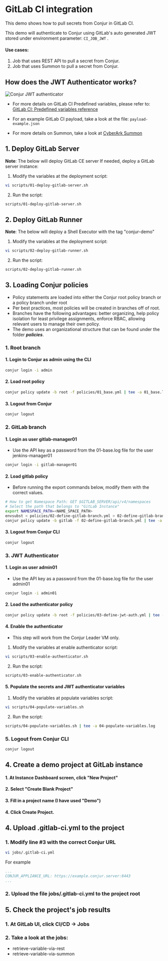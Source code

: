# GitLab CI integration
This demo shows how to pull secrets from Conjur in GitLab CI.

This demo will authenticate to Conjur using GitLab's auto generated JWT  stored under environment parameter: `CI_JOB_JWT` .

#### Use cases:
1. Job that uses REST API to pull a secret from Conjur.
2. Job that uses Summon to pull a secret from Conjur.

## How does the JWT Authenticator works?
![Conjur JWT authenticator](https://github.com/assafjh/cybr-demos/blob/main/kubernetes-jwt/jwt-authenticator.png?raw=true)
- For more details on GitLab CI Predefined variables, please refer to: [GitLab CI: Predefined variables reference](https://docs.gitlab.com/ee/ci/variables/predefined_variables.html)

- For an example GitLab CI payload, take a look at the file: `payload-example.json`

- For more details on Summon, take a look at [CyberArk Summon](https://cyberark.github.io/summon/)

## 1. Deploy GitLab Server
**Note**: The below will deploy GitLab CE server
If needed, deploy a GitLab server instance:
1. Modify the variables at the deployment script:
```bash 
vi scripts/01-deploy-gitlab-server.sh
```
2. Run the script:
```bash
scripts/01-deploy-gitlab-server.sh
```

## 2. Deploy GitLab Runner
**Note**: The below will deploy a Shell Executor with the tag "conjur-demo"
1. Modify the variables at the deployment script:
```bash 
vi scripts/02-deploy-gitlab-runner.sh
```
2. Run the script:
```bash
scripts/02-deploy-gitlab-runner.sh
```

## 3. Loading Conjur policies
- Policy statements are loaded into either the Conjur  root policy branch or a policy branch under root
- Per best practices, most policies will be created in branches off of root. 
- Branches have the following advantages: better organizing, help policy isolation for least privilege assignments, enforce RBAC, allowing relevant users to manage their own policy.
- The demo uses an organizational structure that can be found under the folder ***policies***.
### 1. Root branch
#### 1. Login to Conjur as admin using the CLI
```bash
conjur login -i admin
```
#### 2. Load root policy
```bash
conjur policy update -b root -f policies/01_base.yml | tee -a 01_base.log
```
#### 3. Logout from Conjur
```Bash
conjur logout
```
### 2. GitLab branch
#### 1. Login as user gitlab-manager01
- Use the API key as a password from the 01-base.log file for the user jenkins-manager01
```bash
conjur login -i gitlab-manager01
```
#### 2. Load gitlab policy
- Before running the export commands below, modify them with the correct values.
```bash
# How to get Namespace Path: GET $GITLAB_SERVER/api/v4/namespaces
# Select the path that belongs to "GitLab Instance"
export NAMESPACE_PATH=<NAME_SPACE_PATH>
envsubst < policies/02-define-gitlab-branch.yml > 02-define-gitlab-branch.yml
conjur policy update -b gitlab -f 02-define-gitlab-branch.yml | tee -a 02-define-gitlab-branch.log
```
#### 3. Logout from Conjur CLI
```Bash
conjur logout
```
### 3. JWT Authenticator
#### 1. Login as user admin01
 - Use the API key as a password from the 01-base.log file for the user admin01
```bash
conjur login -i admin01
```
#### 2. Load the authenticator policy
```Bash
conjur policy update -b root -f policies/03-define-jwt-auth.yml | tee -a 03-define-jwt-auth.log
```
#### 4. Enable the authenticator
- This step will work from the Conjur Leader VM only.
1. Modify the variables at enable authenticator script:
```bash 
vi scripts/03-enable-authenticator.sh
```
2. Run the script:
```bash
scripts/03-enable-authenticator.sh
```
#### 5. Populate the secrets and JWT authenticator variables
1. Modify the variables at populate variables script:
```bash 
vi scripts/04-populate-variables.sh
```
2. Run the script:
```Bash
scripts/04-populate-variables.sh | tee -a 04-populate-variables.log
```
### 5. Logout from Conjur CLI
```Bash
conjur logout
```

## 4. Create a demo project at GitLab instance
#### 1. At Instance Dashboard screen, click "New Project"
#### 2. Select "Create Blank Project"
#### 3. Fill in a project name (I have used "Demo")
#### 4. Click Create Project.

## 4. Upload .gitlab-ci.yml to the project
### 1. Modify line #3 with the correct Conjur URL
```bash
vi jobs/.gitlab-ci.yml
```
For example
```yml
...
CONJUR_APPLIANCE_URL: https://example.conjur.server:8443
...
```
### 2. Upload the file jobs/.gitlab-ci.yml to the project root

## 5. Check the project's job results
### 1. At GitLab UI, click CI/CD -> Jobs
### 2. Take a look at the jobs:
- retrieve-variable-via-rest
- retrieve-variable-via-summon
